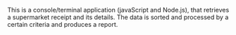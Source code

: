 This is a console/terminal application (javaScript and Node.js), that retrieves a supermarket receipt and its details. 
The data is sorted and processed by a certain criteria and produces a report.
